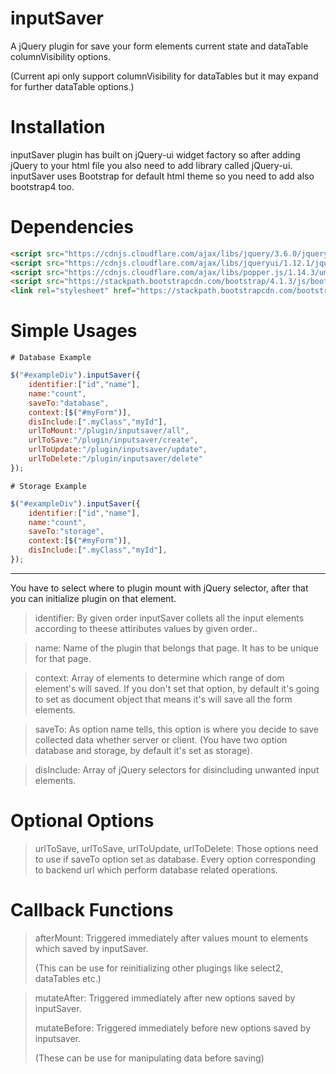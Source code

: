 # inputSaver
A jQuery plugin for save your form elements current state and dataTable columnVisibility options.

(Current api only support columnVisibility for dataTables but it may expand for further dataTable options.)

# Installation
inputSaver plugin has built on jQuery-ui widget factory so after adding jQuery to your
html file you also need to add library called jQuery-ui. inputSaver uses Bootstrap for 
default html theme so you need to add also bootstrap4 too.

# Dependencies
```html
<script src="https://cdnjs.cloudflare.com/ajax/libs/jquery/3.6.0/jquery.min.js" referrerpolicy="no-referrer"></script>
<script src="https://cdnjs.cloudflare.com/ajax/libs/jqueryui/1.12.1/jquery-ui.min.js" integrity="sha512-uto9mlQzrs59VwILcLiRYeLKPPbS/bT71da/OEBYEwcdNUk8jYIy+D176RYoop1Da+f9mvkYrmj5MCLZWEtQuA==" crossorigin="anonymous" referrerpolicy="no-referrer"></script>
<script src="https://cdnjs.cloudflare.com/ajax/libs/popper.js/1.14.3/umd/popper.min.js" integrity="sha384-ZMP7rVo3mIykV+2+9J3UJ46jBk0WLaUAdn689aCwoqbBJiSnjAK/l8WvCWPIPm49" crossorigin="anonymous"></script>
<script src="https://stackpath.bootstrapcdn.com/bootstrap/4.1.3/js/bootstrap.min.js" integrity="sha384-ChfqqxuZUCnJSK3+MXmPNIyE6ZbWh2IMqE241rYiqJxyMiZ6OW/JmZQ5stwEULTy" crossorigin="anonymous"></script>
<link rel="stylesheet" href="https://stackpath.bootstrapcdn.com/bootstrap/4.1.3/css/bootstrap.min.css" integrity="sha384-MCw98/SFnGE8fJT3GXwEOngsV7Zt27NXFoaoApmYm81iuXoPkFOJwJ8ERdknLPMO" crossorigin="anonymous">
```

# Simple Usages

    # Database Example

````javascript
$("#exampleDiv").inputSaver({
    identifier:["id","name"],
    name:"count",
    saveTo:"database",
    context:[$("#myForm")],
    disInclude:[".myClass","myId"],
    urlToMount:"/plugin/inputsaver/all",
    urlToSave:"/plugin/inputsaver/create",
    urlToUpdate:"/plugin/inputsaver/update",
    urlToDelete:"/plugin/inputsaver/delete"
});
````

    # Storage Example

````javascript
$("#exampleDiv").inputSaver({
    identifier:["id","name"],
    name:"count",
    saveTo:"storage",
    context:[$("#myForm")],
    disInclude:[".myClass","myId"],
});
````
___

You have to select where to plugin mount with jQuery selector, after that you can initialize plugin
on that element.

>identifier: By given order inputSaver collets all the input elements according to theese attiributes values by given order..

>name: Name of the plugin that belongs that page. It has to be unique for that page.

>context: Array of elements to determine which range of dom element's will saved.
> If you don't set that option, by default it's going to set as document object that means it's
will save all the form elements.

>saveTo: As option name tells, this option is where you decide to save collected data
whether server or client. (You have two option database and storage, by default it's set as storage).

>disInclude: Array of jQuery selectors for disincluding unwanted input elements. 

# Optional Options
>urlToSave, urlToSave, urlToUpdate, urlToDelete: Those options need to use if saveTo option set as database.
Every option corresponding to backend url which perform database related operations.

# Callback Functions

>afterMount: Triggered immediately after values mount to elements which saved by inputSaver.
> 
>(This can be use for reinitializing other plugings like select2, dataTables etc.)

>mutateAfter: Triggered immediately after new options saved by inputSaver.
> 
>mutateBefore: Triggered immediately before new options saved by inputsaver.
>
>(These can be use for manipulating data before saving)



